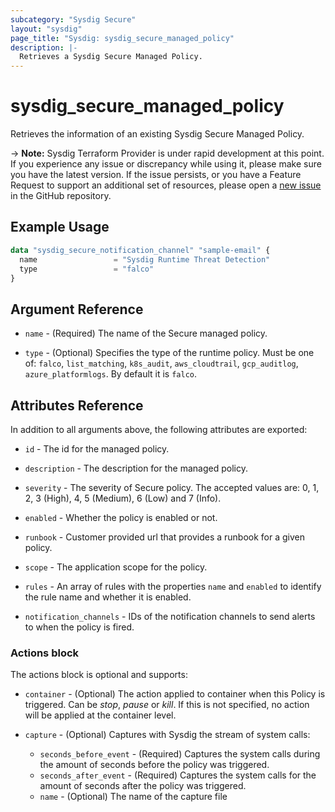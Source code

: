 ```yaml
---
subcategory: "Sysdig Secure"
layout: "sysdig"
page_title: "Sysdig: sysdig_secure_managed_policy"
description: |-
  Retrieves a Sysdig Secure Managed Policy.
---
```


# sysdig_secure_managed_policy

Retrieves the information of an existing Sysdig Secure Managed Policy.

-> **Note:** Sysdig Terraform Provider is under rapid development at this point. If you experience any issue or discrepancy while using it, please make sure you have the latest version. If the issue persists, or you have a Feature Request to support an additional set of resources, please open a [new issue](https://github.com/sysdiglabs/terraform-provider-sysdig/issues/new) in the GitHub repository.

## Example Usage

```terraform
data "sysdig_secure_notification_channel" "sample-email" {
  name                 = "Sysdig Runtime Threat Detection"
  type                 = "falco"
}
```

## Argument Reference

* `name` - (Required) The name of the Secure managed policy.

* `type` - (Optional) Specifies the type of the runtime policy. Must be one of: `falco`, `list_matching`, `k8s_audit`,
  `aws_cloudtrail`, `gcp_auditlog`, `azure_platformlogs`. By default it is `falco`.

## Attributes Reference

In addition to all arguments above, the following attributes are exported:

* `id` - The id for the managed policy.

* `description` - The description for the managed policy.

* `severity` -  The severity of Secure policy. The accepted values
    are: 0, 1, 2, 3 (High), 4, 5 (Medium), 6 (Low) and 7 (Info).

* `enabled` - Whether the policy is enabled or not.

* `runbook` - Customer provided url that provides a runbook for a given policy.

* `scope` - The application scope for the policy.

* `rules` - An array of rules with the properties `name` and `enabled` to identify the rule name and whether it is enabled.

* `notification_channels` - IDs of the notification channels to send alerts to
    when the policy is fired.

### Actions block

The actions block is optional and supports:

* `container` - (Optional) The action applied to container when this Policy is
    triggered. Can be *stop*, *pause* or *kill*. If this is not specified,
    no action will be applied at the container level.

* `capture` - (Optional) Captures with Sysdig the stream of system calls:
    * `seconds_before_event` - (Required) Captures the system calls during the
    amount of seconds before the policy was triggered.
    * `seconds_after_event` - (Required) Captures the system calls for the amount
    of seconds after the policy was triggered.
    * `name` - (Optional) The name of the capture file
